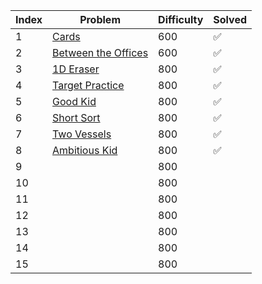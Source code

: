 | Index | Problem | Difficulty | Solved |
| --- | --- | --- | --- |
| 1 | [Cards](https://codeforces.com/problemset/problem/1220/A) | 600 | ✅ |
| 2 | [Between the Offices](https://codeforces.com/problemset/problem/867/A) | 600 | ✅ |
| 3 | [1D Eraser](https://codeforces.com/problemset/problem/1088/A) | 800 | ✅ |
| 4 | [Target Practice](https://codeforces.com/problemset/problem/1873/C) | 800 | ✅ |
| 5 | [Good Kid](https://codeforces.com/problemset/problem/1873/B) | 800 | ✅ |
| 6 | [Short Sort](https://codeforces.com/problemset/problem/1873/A) | 800 | ✅ |
| 7 | [Two Vessels](https://codeforces.com/problemset/problem/1872/A) | 800 | ✅ |
| 8 | [Ambitious Kid](https://codeforces.com/problemset/problem/1866/A) | 800 | ✅ |
| 9 | []() | 800 |  |
| 10 | []() | 800 |  |
| 11 | []() | 800 |  |
| 12 | []() | 800 |  |
| 13 | []() | 800 |  |
| 14 | []() | 800 |  |
| 15 | []() | 800 |  |

